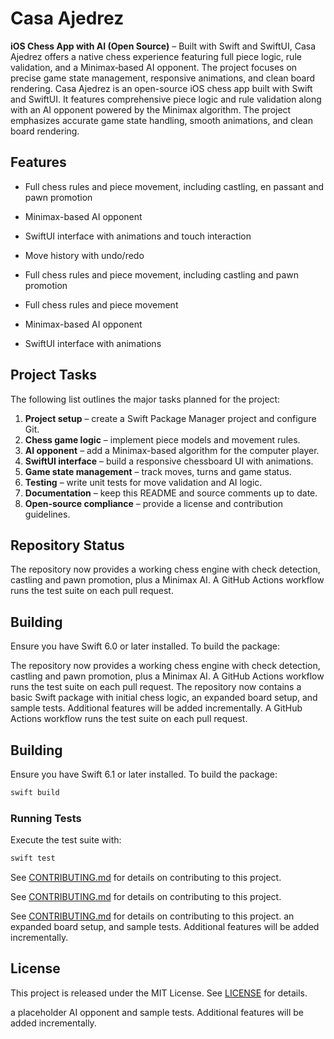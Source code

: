 # Casa Ajedrez

**iOS Chess App with AI (Open Source)** – Built with Swift and SwiftUI, Casa Ajedrez offers a native chess experience featuring full piece logic, rule validation, and a Minimax‑based AI opponent. The project focuses on precise game state management, responsive animations, and clean board rendering.
Casa Ajedrez is an open-source iOS chess app built with Swift and SwiftUI. It features comprehensive piece logic and rule validation along with an AI opponent powered by the Minimax algorithm. The project emphasizes accurate game state handling, smooth animations, and clean board rendering.

## Features

- Full chess rules and piece movement, including castling, en passant and pawn promotion
- Minimax-based AI opponent
- SwiftUI interface with animations and touch interaction
- Move history with undo/redo



- Full chess rules and piece movement, including castling and pawn promotion
- Full chess rules and piece movement
- Minimax-based AI opponent
- SwiftUI interface with animations

## Project Tasks

The following list outlines the major tasks planned for the project:

1. **Project setup** – create a Swift Package Manager project and configure Git.
2. **Chess game logic** – implement piece models and movement rules.
3. **AI opponent** – add a Minimax-based algorithm for the computer player.
4. **SwiftUI interface** – build a responsive chessboard UI with animations.
5. **Game state management** – track moves, turns and game status.
6. **Testing** – write unit tests for move validation and AI logic.
7. **Documentation** – keep this README and source comments up to date.
8. **Open-source compliance** – provide a license and contribution guidelines.

## Repository Status

The repository now provides a working chess engine with check detection,
castling and pawn promotion, plus a Minimax AI. A GitHub Actions workflow
runs the test suite on each pull request.

## Building

Ensure you have Swift 6.0 or later installed. To build the package:


The repository now provides a working chess engine with check detection,
castling and pawn promotion, plus a Minimax AI. A GitHub Actions workflow
runs the test suite on each pull request.
The repository now contains a basic Swift package with initial chess logic,
an expanded board setup, and sample tests. Additional features will be added
incrementally. A GitHub Actions workflow runs the test suite on each pull request.

## Building

Ensure you have Swift 6.1 or later installed. To build the package:

```bash
swift build
```

### Running Tests

Execute the test suite with:

```bash
swift test
```

See [CONTRIBUTING.md](CONTRIBUTING.md) for details on contributing to this project.



See [CONTRIBUTING.md](CONTRIBUTING.md) for details on contributing to this project.


See [CONTRIBUTING.md](CONTRIBUTING.md) for details on contributing to this project.
an expanded board setup, and sample tests. Additional features will be added
incrementally.


## License

This project is released under the MIT License. See [LICENSE](LICENSE) for
details.


a placeholder AI opponent and sample tests. Additional features will be added
incrementally.
